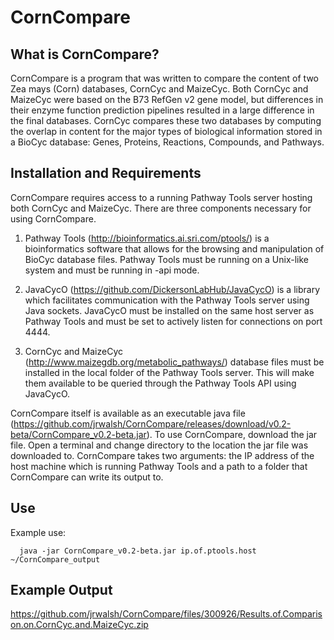 # CornCompare

What is CornCompare?
--------------
CornCompare is a program that was written to compare the content of two Zea mays (Corn) databases, CornCyc and MaizeCyc. Both CornCyc and MaizeCyc were based on the B73 RefGen v2 gene model, but differences in their enzyme function prediction pipelines resulted in a large difference in the final databases.  CornCyc compares these two databases by computing the overlap in content for the major types of biological information stored in a BioCyc database: Genes, Proteins, Reactions, Compounds, and Pathways.

Installation and Requirements
--------------
CornCompare requires access to a running Pathway Tools server hosting both CornCyc and MaizeCyc.  There are three components necessary for using CornCompare.

1) Pathway Tools (http://bioinformatics.ai.sri.com/ptools/) is a bioinformatics software that allows for the browsing and manipulation of BioCyc database files.  Pathway Tools must be running on a Unix-like system and must be running in -api mode.

2) JavaCycO (https://github.com/DickersonLabHub/JavaCycO) is a library which facilitates communication with the Pathway Tools server using Java sockets.  JavaCycO must be installed on the same host server as Pathway Tools and must be set to actively listen for connections on port 4444.

3) CornCyc and MaizeCyc (http://www.maizegdb.org/metabolic_pathways/) database files must be installed in the local folder of the Pathway Tools server.  This will make them available to be queried through the Pathway Tools API using JavaCycO.

CornCompare itself is available as an executable java file (https://github.com/jrwalsh/CornCompare/releases/download/v0.2-beta/CornCompare_v0.2-beta.jar).  To use CornCompare, download the jar file.  Open a terminal and change directory to the location the jar file was downloaded to.  CornCompare takes two arguments: the IP address of the host machine which is running Pathway Tools and a path to a folder that CornCompare can write its output to.

Use
--------------
Example use:
````
  java -jar CornCompare_v0.2-beta.jar ip.of.ptools.host ~/CornCompare_output
````

Example Output
--------------
https://github.com/jrwalsh/CornCompare/files/300926/Results.of.Comparison.on.CornCyc.and.MaizeCyc.zip
